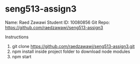 # seng513-assign3

Name: Raed Zawawi
Student ID: 10080856
Git Repo: https://github.com/raedzawawi/seng513-assign3


Instructions

1. git clone https://github.com/raedzawawi/seng513-assign3.git
2. npm install inside project folder to download node modules
3. npm start